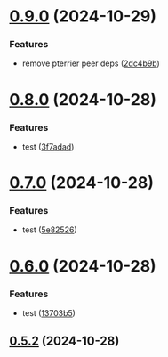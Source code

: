 # [0.9.0](https://github.com/msobiecki/eslint-plugin-test-locators/compare/v0.8.0...v0.9.0) (2024-10-29)


### Features

* remove pterrier peer deps ([2dc4b9b](https://github.com/msobiecki/eslint-plugin-test-locators/commit/2dc4b9b16acf78ec8ff4e63e251d34a13b965d70))



# [0.8.0](https://github.com/msobiecki/eslint-plugin-test-locators/compare/v0.7.0...v0.8.0) (2024-10-28)


### Features

* test ([3f7adad](https://github.com/msobiecki/eslint-plugin-test-locators/commit/3f7adad8c562b7f8dd9579545f4896a9340817d8))



# [0.7.0](https://github.com/msobiecki/eslint-plugin-test-locators/compare/v0.6.0...v0.7.0) (2024-10-28)


### Features

* test ([5e82526](https://github.com/msobiecki/eslint-plugin-test-locators/commit/5e8252685576c45cfbf78234c9e1d614e3e02f04))



# [0.6.0](https://github.com/msobiecki/eslint-plugin-test-locators/compare/v0.5.2...v0.6.0) (2024-10-28)


### Features

* test ([13703b5](https://github.com/msobiecki/eslint-plugin-test-locators/commit/13703b548887337f64dfd47096b70072fff312c1))



## [0.5.2](https://github.com/msobiecki/eslint-plugin-test-locators/compare/v0.5.1...v0.5.2) (2024-10-28)



